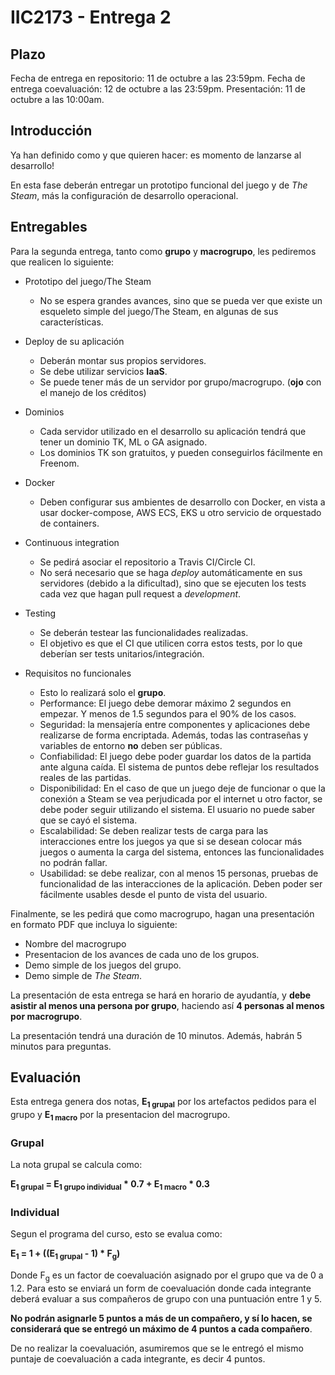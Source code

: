 
# IIC2173 - Entrega 2

## Plazo

Fecha de entrega en repositorio: 11 de octubre a las 23:59pm.
Fecha de entrega coevaluación: 12 de octubre a las 23:59pm.
Presentación: 11 de octubre a las 10:00am.

## Introducción

Ya han definido como y que quieren hacer: es momento de lanzarse al desarrollo!

En esta fase deberán entregar un prototipo funcional del juego y de *The Steam*, más la configuración de desarrollo operacional.

## Entregables

Para la segunda entrega, tanto como **grupo** y **macrogrupo**, les pediremos que realicen lo siguiente:

- Prototipo del juego/The Steam
    - No se espera grandes avances, sino que se pueda ver que existe un esqueleto simple del juego/The Steam, en algunas de sus características.

- Deploy de su aplicación
    - Deberán montar sus propios servidores.
    - Se debe utilizar servicios **IaaS**.
    - Se puede tener más de un servidor por grupo/macrogrupo. (**ojo** con el manejo de los créditos)
- Dominios
    - Cada servidor utilizado en el desarrollo su aplicación tendrá que tener un dominio TK, ML o GA asignado.
    - Los dominios TK son gratuitos, y pueden conseguirlos fácilmente en Freenom.
- Docker
    - Deben configurar sus ambientes de desarrollo con Docker, en vista a usar docker-compose, AWS ECS, EKS u otro servicio de orquestado de containers.
- Continuous integration
    - Se pedirá asociar el repositorio a Travis CI/Circle CI.
    - No será necesario que se haga *deploy* automáticamente en sus servidores (debido a la dificultad), sino que se ejecuten los tests cada vez que hagan pull request a _development_.
- Testing
    - Se deberán testear las funcionalidades realizadas.
    - El objetivo es que el CI que utilicen corra estos tests, por lo que deberían ser tests unitarios/integración.
- Requisitos no funcionales
    - Esto lo realizará solo el **grupo**.
    - Performance: El juego debe demorar máximo 2 segundos en empezar. Y menos de 1.5 segundos para el 90% de los casos. 
    - Seguridad: la mensajería entre componentes y aplicaciones debe realizarse de forma encriptada. Además, todas las contraseñas y variables de entorno **no** deben ser públicas.
    - Confiabilidad: El juego debe poder guardar los datos de la partida ante alguna caída. El sistema de puntos debe reflejar los resultados reales de las partidas.
    - Disponibilidad: En el caso de que un juego deje de funcionar o que la conexión a Steam se vea perjudicada por el internet u otro factor, se debe poder seguir utilizando el sistema. El usuario no puede saber que se cayó el sistema.
    - Escalabilidad: Se deben realizar tests de carga para las interacciones entre los juegos ya que si se desean colocar más juegos o aumenta la carga del sistema, entonces las funcionalidades no podrán fallar. 
    - Usabilidad: se debe realizar, con al menos 15 personas, pruebas de funcionalidad de las interacciones de la aplicación. Deben poder ser fácilmente usables desde el punto de vista del usuario. 


Finalmente, se les pedirá que como macrogrupo, hagan una presentación en formato PDF que incluya lo siguiente:

- Nombre del macrogrupo
- Presentacion de los avances de cada uno de los grupos.
- Demo simple de los juegos del grupo.
- Demo simple de *The Steam*.


La presentación de esta entrega se hará en horario de ayudantía, y **debe asistir al menos una persona por grupo**, haciendo así **4 personas al menos por macrogrupo**.

La presentación tendrá una duración de 10 minutos. Además, habrán 5 minutos para preguntas.

## Evaluación

Esta entrega genera dos notas, **E<sub>1 grupal</sub>** por los artefactos pedidos para el grupo y **E<sub>1 macro</sub>** por la presentacion del macrogrupo.

### Grupal

La nota grupal se calcula como: 

**E<sub>1 grupal</sub> = E<sub>1 grupo individual</sub> * 0.7 + E<sub>1 macro</sub> * 0.3**

### Individual

Segun el programa del curso, esto se evalua como:

**E<sub>1</sub> = 1 + ((E<sub>1 grupal</sub> - 1) * F<sub>g</sub>)**			

Donde F<sub>g</sub> es un factor de coevaluación asignado por el grupo que va de 0 a 1.2. Para esto se enviará un form de coevaluación donde cada integrante deberá evaluar a sus compañeros de grupo con una puntuación entre 1 y 5. 

**No podrán asignarle 5 puntos a más de un compañero, y sí lo hacen, se considerará que se entregó un máximo de 4 puntos a cada compañero**.

De no realizar la coevaluación, asumiremos que se le entregó el mismo puntaje de coevaluación a cada integrante, es decir 4 puntos.
